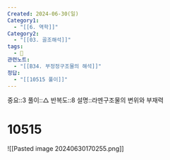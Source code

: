 ```yaml
---
Created: 2024-06-30(일)
Category1:
  - "[[6. 역학]]"
Category2:
  - "[[03. 골조해석]]"
tags:
  - 🧮
관련노트:
  - "[[B34. 부정정구조물의 해석]]"
정답:
  - "[[10515 풀이]]"
---
```

중요::3
풀이::△
반복도::8
설명::라멘구조물의 변위와 부재력
#  10515

![[Pasted image 20240630170255.png]]